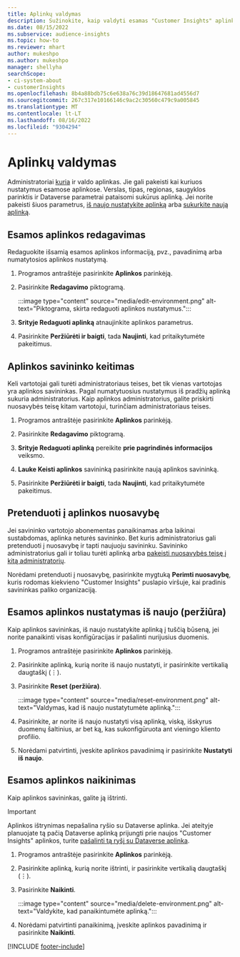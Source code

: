 ```yaml
---
title: Aplinkų valdymas
description: Sužinokite, kaip valdyti esamas "Customer Insights" aplinkas kaip administratoriui."
ms.date: 08/15/2022
ms.subservice: audience-insights
ms.topic: how-to
ms.reviewer: mhart
author: mukeshpo
ms.author: mukeshpo
manager: shellyha
searchScope:
- ci-system-about
- customerInsights
ms.openlocfilehash: 8b4a88bdb75c6e638a76c39d18647681ad4556d7
ms.sourcegitcommit: 267c317e10166146c9ac2c30560c479c9a005845
ms.translationtype: MT
ms.contentlocale: lt-LT
ms.lasthandoff: 08/16/2022
ms.locfileid: "9304294"
---
```

# <a name="manage-environments"></a>Aplinkų valdymas

Administratoriai [kuria](create-environment.md) ir valdo aplinkas. Jie gali pakeisti kai kuriuos nustatymus esamose aplinkose. Verslas, tipas, regionas, saugyklos parinktis ir Dataverse parametrai pataisomi sukūrus aplinką. Jei norite pakeisti šiuos parametrus, [iš naujo nustatykite aplinką](#reset-an-existing-environment-preview) arba [sukurkite naują aplinką](create-environment.md).

## <a name="edit-an-existing-environment"></a>Esamos aplinkos redagavimas

Redaguokite išsamią esamos aplinkos informaciją, pvz., pavadinimą arba numatytosios aplinkos nustatymą.

1. Programos antraštėje pasirinkite **Aplinkos** parinkėją.

1. Pasirinkite **Redagavimo** piktogramą.

   :::image type="content" source="media/edit-environment.png" alt-text="Piktograma, skirta redaguoti aplinkos nustatymus.":::

1. **Srityje Redaguoti aplinką** atnaujinkite aplinkos parametrus.

1. Pasirinkite **Peržiūrėti ir baigti**, tada **Naujinti**, kad pritaikytumėte pakeitimus.

## <a name="change-the-owner-of-an-environment"></a>Aplinkos savininko keitimas

Keli vartotojai gali turėti administratoriaus teises, bet tik vienas vartotojas yra aplinkos savininkas. Pagal numatytuosius nustatymus iš pradžių aplinką sukuria administratorius. Kaip aplinkos administratorius, galite priskirti nuosavybės teisę kitam vartotojui, turinčiam administratoriaus teises.

1. Programos antraštėje pasirinkite **Aplinkos** parinkėją.

1. Pasirinkite **Redagavimo** piktogramą.

1. **Srityje Redaguoti aplinką** pereikite **prie pagrindinės informacijos** veiksmo.

1. **Lauke Keisti aplinkos** savininką pasirinkite naują aplinkos savininką.  

1. Pasirinkite **Peržiūrėti ir baigti**, tada **Naujinti**, kad pritaikytumėte pakeitimus.

## <a name="claim-ownership-of-an-environment"></a>Pretenduoti į aplinkos nuosavybę

Jei savininko vartotojo abonementas panaikinamas arba laikinai sustabdomas, aplinka neturės savininko. Bet kuris administratorius gali pretenduoti į nuosavybę ir tapti naujuoju savininku. Savininko administratorius gali ir toliau turėti aplinką arba [pakeisti nuosavybės teisę į kitą administratorių](#change-the-owner-of-an-environment).

Norėdami pretenduoti į nuosavybę, pasirinkite mygtuką **Perimti nuosavybę**, kuris rodomas kiekvieno "Customer Insights" puslapio viršuje, kai pradinis savininkas paliko organizaciją.

## <a name="reset-an-existing-environment-preview"></a>Esamos aplinkos nustatymas iš naujo (peržiūra)

Kaip aplinkos savininkas, iš naujo nustatykite aplinką į tuščią būseną, jei norite panaikinti visas konfigūracijas ir pašalinti nurijusius duomenis.

1. Programos antraštėje pasirinkite **Aplinkos** parinkėją.

1. Pasirinkite aplinką, kurią norite iš naujo nustatyti, ir pasirinkite vertikalią daugtaškį (&vellip;).

1. Pasirinkite **Reset (peržiūra)**.

   :::image type="content" source="media/reset-environment.png" alt-text="Valdymas, kad iš naujo nustatytumėte aplinką.":::

1. Pasirinkite, ar norite iš naujo nustatyti visą aplinką, viską, išskyrus duomenų šaltinius, ar bet ką, kas sukonfigūruota ant vieningo kliento profilio.

1. Norėdami patvirtinti, įveskite aplinkos pavadinimą ir pasirinkite **Nustatyti iš naujo**.

## <a name="delete-an-existing-environment"></a>Esamos aplinkos naikinimas

Kaip aplinkos savininkas, galite ją ištrinti.

> [!IMPORTANT]
> Aplinkos ištrynimas nepašalina ryšio su Dataverse aplinka. Jei ateityje planuojate tą pačią Dataverse aplinką prijungti prie naujos "Customer Insights" aplinkos, turite [pašalinti tą ryšį su Dataverse aplinka](customer-insights-dataverse.md#remove-an-existing-connection-to-a-dataverse-environment).

1. Programos antraštėje pasirinkite **Aplinkos** parinkėją.

1. Pasirinkite aplinką, kurią norite ištrinti, ir pasirinkite vertikalią daugtaškį (&vellip;). 

1. Pasirinkite **Naikinti**.

   :::image type="content" source="media/delete-environment.png" alt-text="Valdykite, kad panaikintumėte aplinką.":::

1. Norėdami patvirtinti panaikinimą, įveskite aplinkos pavadinimą ir pasirinkite **Naikinti**.

[!INCLUDE [footer-include](includes/footer-banner.md)]
